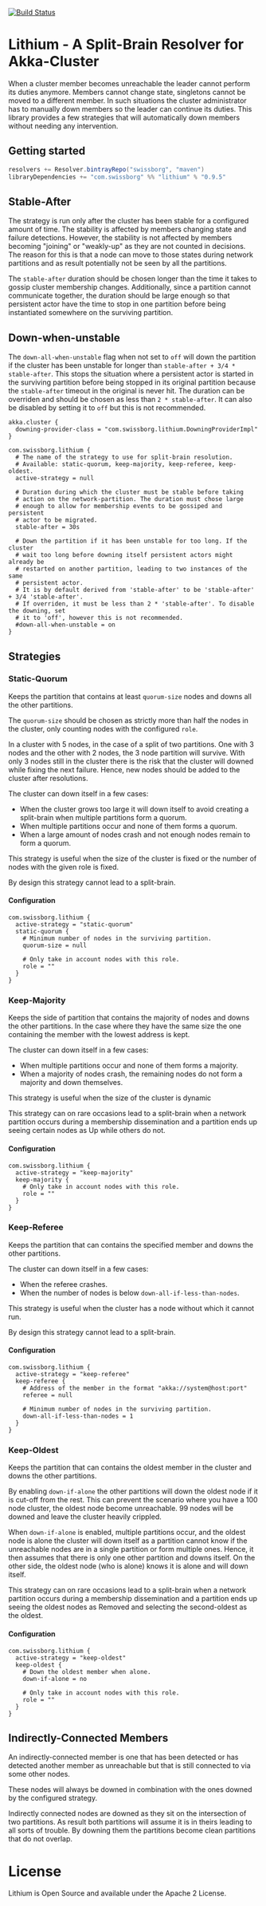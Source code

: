 [![Build Status](https://travis-ci.com/SwissBorg/lithium.svg?branch=master)](https://travis-ci.com/SwissBorg/lithium)

# Lithium - A Split-Brain Resolver for Akka-Cluster

When a cluster member becomes unreachable the leader cannot perform its 
duties anymore. Members cannot change state, singletons cannot be moved
to a different member. In such situations the cluster administrator has
to manually down members so the leader can continue its duties. This 
library provides a few strategies that will automatically down members 
without needing any intervention.

## Getting started

```scala
resolvers += Resolver.bintrayRepo("swissborg", "maven")
libraryDependencies += "com.swissborg" %% "lithium" % "0.9.5"
```

## Stable-After
The strategy is run only after the cluster has been stable for 
a configured amount of time. The stability is affected by members changing
state and failure detections. However, the stability is not affected by
members becoming "joining" or "weakly-up" as they are not counted in decisions.
The reason for this is that a node can move to those states during network 
partitions and as result potentially not be seen by all the partitions.

The `stable-after` duration should be chosen longer than the time it takes
to gossip cluster membership changes. Additionally, since a partition cannot
communicate together, the duration should be large enough so that persistent
actor have the time to stop in one partition before being instantiated somewhere 
on the surviving partition.

## Down-when-unstable

The `down-all-when-unstable` flag when not set to `off` will down the partition 
if the cluster has been unstable for longer than `stable-after + 3/4 * stable-after`.
This stops the situation where a persistent actor is started in the surviving 
partition before being stopped in its original partition because the `stable-after`
timeout in the original is never hit. The duration can be overriden and should be
chosen as less than `2 * stable-after`. It can also be disabled by setting it
to `off` but this is not recommended.

```hocon
akka.cluster {
  downing-provider-class = "com.swissborg.lithium.DowningProviderImpl"
}

com.swissborg.lithium {
  # The name of the strategy to use for split-brain resolution.
  # Available: static-quorum, keep-majority, keep-referee, keep-oldest.
  active-strategy = null

  # Duration during which the cluster must be stable before taking
  # action on the network-partition. The duration must chose large
  # enough to allow for membership events to be gossiped and persistent
  # actor to be migrated.
  stable-after = 30s
  
  # Down the partition if it has been unstable for too long. If the cluster
  # wait too long before downing itself persistent actors might already be
  # restarted on another partition, leading to two instances of the same
  # persistent actor.
  # It is by default derived from 'stable-after' to be 'stable-after' + 3/4 'stable-after'.
  # If overriden, it must be less than 2 * 'stable-after'. To disable the downing, set 
  # it to 'off', however this is not recommended.
  #down-all-when-unstable = on
}
```

## Strategies


### Static-Quorum
Keeps the partition that contains at least `quorum-size` nodes and downs
all the other partitions.

The `quorum-size` should be chosen as strictly more than half the nodes
in the cluster, only counting nodes with the configured `role`.

In a cluster with 5 nodes, in the case of a split of two partitions. One with 3 nodes
and the other with 2 nodes, the 3 node partition will survive. With only 3 nodes still
in the cluster there is the risk that the cluster will downed while fixing the next failure.
Hence, new nodes should be added to the cluster after resolutions.

The cluster can down itself in a few cases:
 * When the cluster grows too large it will down itself to avoid creating a split-brain when multiple partitions form a quorum. 
 * When multiple partitions occur and none of them forms a quorum. 
 * When a large amount of nodes crash and not enough nodes remain to form a quorum.

This strategy is useful when the size of the cluster is fixed or the number of nodes
with the given role is fixed.

By design this strategy cannot lead to a split-brain.

#### Configuration
```hocon
com.swissborg.lithium {
  active-strategy = "static-quorum"
  static-quorum {
    # Minimum number of nodes in the surviving partition.
    quorum-size = null
    
    # Only take in account nodes with this role.
    role = ""
  }
}
```

### Keep-Majority
Keeps the side of partition that contains the majority of nodes and downs
the other partitions. In the case where they have the same size the one 
containing the member with the lowest address is kept.

The cluster can down itself in a few cases:
 * When multiple partitions occur and none of them forms a majority.
 * When a majority of nodes crash, the remaining nodes do not form a majority and down themselves. 

This strategy is useful when the size of the cluster is dynamic

This strategy can on rare occasions lead to a split-brain when a network partition
occurs during a membership dissemination and a partition ends up seeing certain nodes
as Up while others do not.

#### Configuration
```hocon
com.swissborg.lithium {
  active-strategy = "keep-majority"
  keep-majority {
    # Only take in account nodes with this role.
    role = ""
  }
}
```

### Keep-Referee
Keeps the partition that can contains the specified member and downs the other
partitions.

The cluster can down itself in a few cases:
 * When the referee crashes.
 * When the number of nodes is below `down-all-if-less-than-nodes`. 

This strategy is useful when the cluster has a node without which it 
cannot run.

By design this strategy cannot lead to a split-brain.

#### Configuration
```hocon
com.swissborg.lithium {
  active-strategy = "keep-referee"
  keep-referee {
    # Address of the member in the format "akka://system@host:port"
    referee = null
    
    # Minimum number of nodes in the surviving partition.
    down-all-if-less-than-nodes = 1
  }
}
```

### Keep-Oldest
Keeps the partition that can contains the oldest member in the cluster and downs 
the other partitions.

By enabling `down-if-alone` the other partitions will down the oldest node if
it is cut-off from the rest. This can prevent the scenario where you have a 100
node cluster, the oldest node become unreachable. 99 nodes will be downed and 
leave the cluster heavily crippled.

When `down-if-alone` is enabled, multiple partitions occur, and the oldest node is alone 
the cluster will down itself as a partition cannot know if the unreachable nodes are in
a single partition or form multiple ones. Hence, it then assumes that there is only one
other partition and downs itself. On the other side, the oldest node (who is alone) knows
it is alone and will down itself.

This strategy can on rare occasions lead to a split-brain when a network partition
occurs during a membership dissemination and a partition ends up seeing the oldest 
nodes as Removed and selecting the second-oldest as the oldest.

#### Configuration

```hocon
com.swissborg.lithium {
  active-strategy = "keep-oldest"
  keep-oldest {
    # Down the oldest member when alone.
    down-if-alone = no
    
    # Only take in account nodes with this role.
    role = ""
  }
}
```

## Indirectly-Connected Members
An indirectly-connected member is one that has been detected or has detected 
another member as unreachable but that is still connected to via some other nodes.

These nodes will always be downed in combination with the ones downed by the 
configured strategy.

Indirectly connected nodes are downed as they sit on the intersection of two 
partitions. As result both partitions will assume it is in theirs leading to
all sorts of trouble. By downing them the partitions become clean partitions
that do not overlap.

# License
Lithium is Open Source and available under the Apache 2 License.
